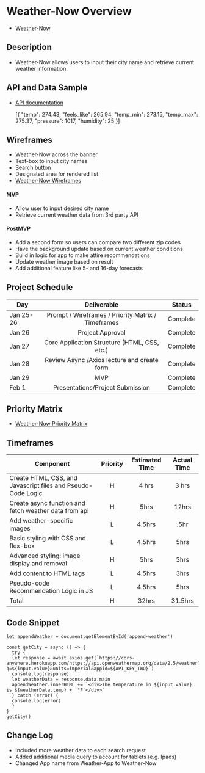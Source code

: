 #
# Weather-Now Overview
- [Weather-Now](https://chandler-manly.github.io/Weather-App/)

## Description

- Weather-Now allows users to input their city name and retrieve current weather information. 

## API and Data Sample

- [API documentation](https://openweathermap.org/api)

    [{
    "temp": 274.43,
    "feels_like": 265.94,
    "temp_min": 273.15,
    "temp_max": 275.37,
    "pressure": 1017,
    "humidity": 25
    }]

## Wireframes

- Weather-Now across the banner 
- Text-box to input city names 
- Search button 
- Designated area for rendered list
- [Weather-Now Wireframes](https://miro.com/app/board/o9J_lXQi7mo=/)
 

#### MVP 
- Allow user to input desired city name
- Retrieve current weather data from 3rd party API


#### PostMVP  
- Add a second form so users can compare two different zip codes
- Have the background update based on current weather conditions
- Build in logic for app to make attire recommendations
- Update weather image based on result
- Add additional feature like 5- and 16-day forecasts


## Project Schedule

|  Day | Deliverable | Status |
| --- | :---: |  :---: |
|Jan 25-26| Prompt / Wireframes / Priority Matrix / Timeframes | Complete |
|Jan 26| Project Approval | Complete |
|Jan 27| Core Application Structure (HTML, CSS, etc.) | Complete |
|Jan 28| Review Async /Axios lecture and create form  | Complete |
|Jan 29| MVP | Complete |
|Feb 1| Presentations/Project Submission | Complete |

## Priority Matrix

- [Weather-Now Priority Matrix](https://miro.com/app/board/o9J_lXQ3F1k=/)

## Timeframes

| Component | Priority | Estimated Time | Actual Time |
| --- | :---: |  :---: | :---: |
| Create HTML, CSS, and Javascript files and Pseudo-Code Logic | H | 4 hrs| 3 hrs |
| Create async function and fetch weather data from api  | H | 5hrs| 12hrs |
| Add weather-specific images  | L | 4.5hrs| .5hr |
| Basic styling with CSS and flex-box | L | 4.5hrs| 5hrs |
| Advanced styling: image display and removal | H | 5hrs| 3hrs |
| Add content to HTML tags | L | 4.5hrs| 3hrs |
| Pseudo-code Recommendation Logic in JS | L | 4.5hrs| 5hrs |
| Total | H | 32hrs| 31.5hrs |

## Code Snippet

    let appendWeather = document.getElementById('append-weather')

    const getCity = async () => {
      try {
      let response = await axios.get(`https://cors-anywhere.herokuapp.com/https://api.openweathermap.org/data/2.5/weather?q=${input.value}&units=imperial&appid=${API_KEY_TWO}`)
      console.log(response)
      let weatherData = response.data.main
      appendWeather.innerHTML += `<div>The temperature in ${input.value} is ${weatherData.temp} + `°F`</div>`
      } catch (error) {
      console.log(error)
      }
    }
    getCity()

## Change Log
- Included more weather data to each search request 
- Added additional media query to account for tablets (e.g. Ipads)
- Changed App name from Weather-App to Weather-Now
